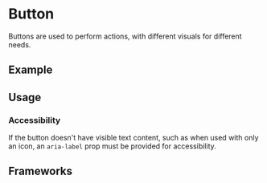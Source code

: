 <script setup>
  import Vue from './vue.md';
  import Elements from './elements.md';
  import React from './react.md';
  import Android from './android.md';
  import iOS from './ios.md';
</script>

# Button

Buttons are used to perform actions, with different visuals for different needs.

<components-status react='released' vue='released' elements='released' android='released' ios='developing' />

## Example
<theme-switcher />

<button-example />

## Usage

### Accessibility

If the button doesn't have visible text content, such as when used with only an
icon, an `aria-label` prop must be provided for accessibility.

## Frameworks

<tabs-content> 
  <template #react>
   <react />
  </template>
  <template #vue>
    <vue />
  </template>
  <template #elements>
    <elements />
  </template>
  <template #android>
    <android />
  </template>
  <template #ios>
    <ios />
  </template>
</tabs-content>
